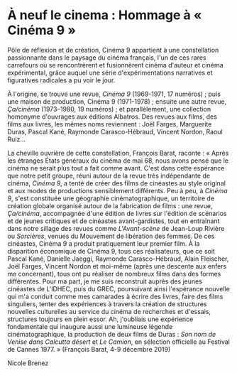 # À neuf le cinema : Hommage à « Cinéma 9 »

Pôle de réflexion et de création, Cinéma 9 appartient à une constellation passionnante dans le paysage du cinéma français, l'un de ces rares carrefours où se rencontrèrent et fusionnèrent cinéma d'auteur et cinéma expérimental, grâce auquel une série d'expérimentations narratives et figuratives radicales a pu voir le jour.

À l'origine, se trouve une revue, _Cinéma 9_ (1969-1971, 17 numéros) ; puis une maison de production, Cinéma 9 (1971-1978) ; ensuite une autre revue, _Ça/cinéma_ (1973–1980, 19 numéros) ; et parallèlement, une collection homonyme d'ouvrages aux éditions Albatros. Des revues aux films, des films aux livres, les mêmes noms reviennent : Joël Farges, Marguerite Duras, Pascal Kané, Raymonde Carasco-Hébraud, Vincent Nordon, Raoul Ruiz...

La cheville ouvrière de cette constellation, François Barat, raconte : « Après les étranges États généraux du cinéma de mai 68, nous avons pensé que le cinéma ne serait plus tout a fait comme avant. C'est dans cette espérance que notre petit groupe, réuni autour de la revue très indépendante de cinéma, _Cinéma 9_, a tenté de créer des films de cinéastes au style original et aux modes de productions sensiblement différents. Peu à peu, à _Cinéma 9_, s'est constituée une géographie cinématographique, un territoire de création globale organisé autour de la fabrication de films : une revue, _Ça/cinéma_, accompagnée d'une édition de livres sur l'édition de scénarios et de jeunes critiques et de cinéastes avant-gardistes, tout en entraînant dans notre sillage des revues comme _L'Avant-scène_ de Jean-Loup Rivière ou _Sorcières_, venues du Mouvement de libération des femmes. De ces cinéastes, Cinéma 9 a produit pratiquement leur premier film. À la disparition économique de Cinéma 9, tous ces réalisateurs, que ce soit Pascal Kané, Danielle Jaeggi, Raymonde Carasco-Hébraud, Alain Fleischer, Joël Farges, Vincent Nordon et moi-même (après une descente aux enfers me concernant), tous ont pu réaliser de nombreux films dans des formes différentes. Pour ma part, je me suis reconstruit auprès des jeunes cinéastes de L'IDHEC, puis du GREC, poursuivant ainsi l'espérance nouvelle qui m'a conduit comme mes camarades à écrire des livres, faire des films singuliers, tenter des expériences à travers la création de structures nouvelles culturelles au service du cinéma de recherches et d'essais, structures toujours en plein essor. Ah, j'oubliais une expérience fondamentale qui inaugure aussi une lumineuse légende cinématographique, la production de deux films de Duras : _Son nom de Venise dans Calcutta désert_ et _Le Camion_, en sélection officielle au Festival de Cannes 1977. » (François Barat, 4-9 décembre 2019)

Nicole Brenez
